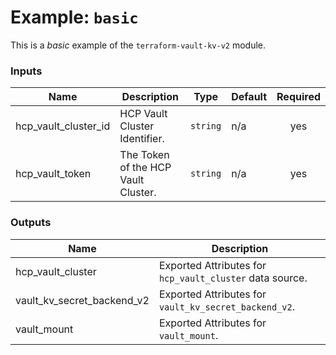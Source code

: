 # Example: `basic`

This is a _basic_ example of the `terraform-vault-kv-v2` module.

<!-- BEGIN_TF_DOCS -->
### Inputs

| Name | Description | Type | Default | Required |
|------|-------------|------|---------|:--------:|
| hcp_vault_cluster_id | HCP Vault Cluster Identifier. | `string` | n/a | yes |
| hcp_vault_token | The Token of the HCP Vault Cluster. | `string` | n/a | yes |

### Outputs

| Name | Description |
|------|-------------|
| hcp_vault_cluster | Exported Attributes for `hcp_vault_cluster` data source. |
| vault_kv_secret_backend_v2 | Exported Attributes for `vault_kv_secret_backend_v2`. |
| vault_mount | Exported Attributes for `vault_mount`. |
<!-- END_TF_DOCS -->
